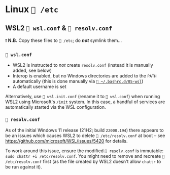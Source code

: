 # Linux `📂 /etc`

## WSL2 `📄 wsl.conf` & `📄 resolv.conf`

❗ **N.B.** Copy these files to `📂 /etc`; do _**not**_ symlink them...

### `📄 wsl.conf`

- WSL2 is instructed to _not_ create `resolv.conf` (instead it is manually
  added, see below)
- Interop is enabled, but no Windows directories are added to the `PATH`
  automatically (this is done manually via
  [`📄 ~/.bashrc.d/05-wsl`](../../../.bashrc.d/05-wsl))
- A default username is set

Alternatively, use `📄 wsl.init.conf` (rename it to `📄 wsl.conf`) when running
WSL2 using Microsoft's `/init` system. In this case, a handful of services are
automatically started via the WSL configuration.

### `📄 resolv.conf`

As of the initial Windows 11 release (21H2; build `22000.194`) there appears to
be an issues which causes WSL2 to delete `📄 /etc/resolv.conf` at boot – see
<https://github.com/microsoft/WSL/issues/5420> for details.

To work around this issue, ensure the modified `📄 resolv.conf` is immutable:
`sudo chattr +i /etc/resolv.conf`. You might need to remove and recreate
`📄 /etc/resolv.conf` first (as the file created by WSL2 doesn't allow `chattr`
to be run against it).
